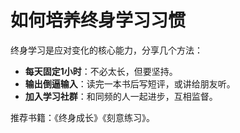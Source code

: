 # 如何培养终身学习习惯

终身学习是应对变化的核心能力，分享几个方法：

- **每天固定1小时**：不必太长，但要坚持。
- **输出倒逼输入**：读完一本书后写短评，或讲给朋友听。
- **加入学习社群**：和同频的人一起进步，互相监督。

推荐书籍：《终身成长》《刻意练习》。
